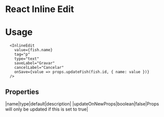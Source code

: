 # React Inline Edit

# Usage

```
  <InlineEdit
    value={fish.name}
    tag="p"
    type="text"
    saveLabel="Gravar"
    cancelLabel="Cancelar"
    onSave={value => props.updateFish(fish.id, { name: value })}
  />
```
## Properties

|name|type|default|description|
|updateOnNewProps|boolean|false|Props will only be updated if this is set to true|


